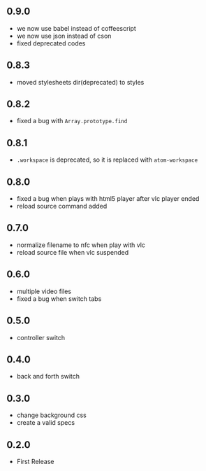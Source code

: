 ## 0.9.0

- we now use babel instead of coffeescript
- we now use json instead of cson
- fixed deprecated codes

## 0.8.3

- moved stylesheets dir(deprecated) to styles

## 0.8.2

- fixed a bug with `Array.prototype.find`

## 0.8.1

- `.workspace` is deprecated, so it is replaced with `atom-workspace`

## 0.8.0

- fixed a bug when plays with html5 player after vlc player ended
- reload source command added

## 0.7.0

- normalize filename to nfc when play with vlc
- reload source file when vlc suspended

## 0.6.0

- multiple video files
- fixed a bug when switch tabs

## 0.5.0

- controller switch

## 0.4.0

- back and forth switch

## 0.3.0

- change background css
- create a valid specs

## 0.2.0

- First Release
